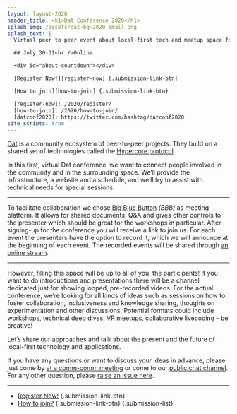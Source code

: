 ```yaml
---
layout: layout-2020
header_title: <h1>Dat Conference 2020</h1>
splash_img: /assets/dat-bg-2020_small.png
splash_text: |
  Virtual peer to peer event about local-first tech and meetup space for everyone interested in the decentralized web. [#datconf2020][datconf2020]

  ## July 30-31<br />Online

  <div id="about-countdown"></div>

  [Register Now!][register-now] {.submission-link-btn}

  [How to join][how-to-join] {.submission-link-btn}

  [register-now]: /2020/register/
  [how-to-join]: /2020/how-to-join/
  [datconf2020]: https://twitter.com/hashtag/datconf2020
site_scripts: true
---
```


[Dat](https://dat.foundation) is a community ecosystem of peer-to-peer projects. They build on a shared set of technologies called the [Hypercore protocol](https://hypercore-protocol.org). 

In this first, virtual Dat conference, we want to connect people involved in the community and in the surrounding space. We’ll provide the infrastructure, a website and a schedule, and we’ll try to assist with technical needs for special sessions.

---

To facilitate collaboration we chose [Big Blue Button][bbb] _(BBB)_ as meeting platform. It allows for shared documents, Q&A and gives other controls to the presenter which should be great for the workshops in particular. After signing-up for the conference you will receive a link to join us. For each event the presenters have the option to record it, which we will announce at the beginning of each event. The recorded events will be shared through [an online stream][stream].

---

However, filling this space will be up to all of you, the participants! If you want to do introductions and presentations there will be a channel dedicated just for showing looped, pre-recorded videos. For the actual conference, we’re looking for all kinds of ideas such as sessions on how to foster collaboration, inclusiveness and knowledge sharing, thoughts on experimentation and other discussions. Potential formats could include workshops, technical deep dives, VR meetups, collaborative livecoding - be creative!

Let’s share our approaches and talk about the present and the future of local-first technology and applications.

If you have any questions or want to discuss your ideas in advance, please just come by [at a comm-comm meeting](https://github.com/datproject/comm-comm/issues?q=is%3Aissue+is%3Aopen+label%3Ameeting) or come to our [public chat channel](https://dat.foundation/community/chat/). For any other question, please [raise an issue here][ask-question].

---

* [Register Now!][register-now] {.submission-link-btn}
* [How to join?][how-to-join] {.submission-link-btn}
{.submission-list}

<script type="text/javascript">
const node = document.getElementById("about-countdown")
if(node) node.classList.add('relative-when')
node.dataset.start = "{{ 2020.talks | eventStartDateTime }}"
node.dataset.end = "{{ 2020.talks | eventFinishDateTime }}"
node.dataset.preStartText = "Starts in DURATION"
node.dataset.preEndText = "Now live, started DURATION ago"
node.dataset.postEndText = "Event finished DURATION ago, thanks everybody!"
</script>


 [bbb]: https://bigbluebutton.org/
 [stream]: /2020/stream/
 [register-now]: /2020/register/
 [late-submission]: https://conf.consento.org/dat-event-2020/cfp
 [ask-question]: https://github.com/datproject/public-events/issues/new?labels=question
 [how-to-join]: /2020/how-to-join/

